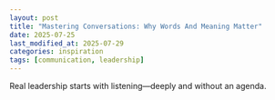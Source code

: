 ```yaml
---
layout: post
title: "Mastering Conversations: Why Words And Meaning Matter"
date: 2025-07-25
last_modified_at: 2025-07-29
categories: inspiration
tags: [communication, leadership]
---
```


Real leadership starts with listening—deeply and without an agenda.